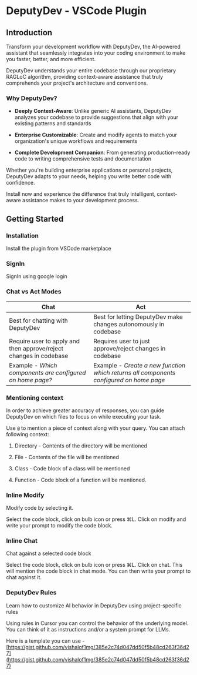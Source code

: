 # DeputyDev - VSCode Plugin

## Introduction

Transform your development workflow with DeputyDev, the AI-powered assistant that seamlessly integrates into your coding environment to make you faster, better, and more efficient.

DeputyDev understands your entire codebase through our proprietary RAGLoC algorithm, providing context-aware assistance that truly comprehends your project's architecture and conventions.

### Why DeputyDev?

*   **Deeply Context-Aware**: Unlike generic AI assistants, DeputyDev analyzes your codebase to provide suggestions that align with your existing patterns and standards

*   **Enterprise Customizable**: Create and modify agents to match your organization's unique workflows and requirements

*   **Complete Development Companion**: From generating production-ready code to writing comprehensive tests and documentation

Whether you're building enterprise applications or personal projects, DeputyDev adapts to your needs, helping you write better code with confidence.

Install now and experience the difference that truly intelligent, context-aware assistance makes to your development process.

## Getting Started

### Installation

<p></p>

Install the plugin from VSCode marketplace

### SignIn

<p></p>

SignIn using google login

### Chat vs Act Modes

<p></p>

| Chat | Act |
| --- | --- |
| Best for chatting with DeputyDev | Best for letting DeputyDev make changes autonomously in codebase |
| Require user to apply and then approve/reject changes in codebase | Requires user to just approve/reject changes in codebase |
| Example - _Which components are configured on home page?_ | Example - _Create a new function which returns all components configured on home page_ |

### Mentioning context

<p></p>

In order to achieve greater accuracy of responses, you can guide DeputyDev on which files to focus on while executing your task.

Use `@` to mention a piece of context along with your query.
You can attach following context:

1.  Directory - Contents of the directory will be mentioned

2.  File - Contents of the file will be mentioned

3.  Class - Code block of a class will be mentioned

4.  Function - Code block of a function will be mentioned.

<p></p>

### Inline Modify

Modify code by selecting it.

Select the code block, click on bulb icon or press ⌘L. Click on modify and write your prompt to modify the code block.

### Inline Chat

Chat against a selected code block

Select the code block, click on bulb icon or press ⌘L. Click on chat. This will mention the code block in chat mode. You can then write your prompt to chat against it.

### DeputyDev Rules

Learn how to customize AI behavior in DeputyDev using project-specific rules

Using rules in Cursor you can control the behavior of the underlying model. You can think of it as instructions and/or a system prompt for LLMs.

Here is a template you can use - [https://gist.github.com/vishalof1mg/385e2c74d047dd50f5b48cd263f36d27](https://gist.github.com/vishalof1mg/385e2c74d047dd50f5b48cd263f36d27)